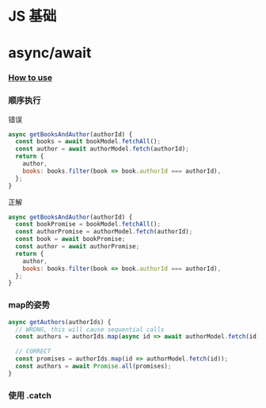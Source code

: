 # JS 基础

# async/await

### [How to use](https://hackernoon.com/javascript-async-await-the-good-part-pitfalls-and-how-to-use-9b759ca21cda)

### 顺序执行

错误

```js
async getBooksAndAuthor(authorId) {
  const books = await bookModel.fetchAll();
  const author = await authorModel.fetch(authorId);
  return {
    author,
    books: books.filter(book => book.authorId === authorId),
  };
}
```

正解

```js
async getBooksAndAuthor(authorId) {
  const bookPromise = bookModel.fetchAll();
  const authorPromise = authorModel.fetch(authorId);
  const book = await bookPromise;
  const author = await authorPromise;
  return {
    author,
    books: books.filter(book => book.authorId === authorId),
  };
}
```

### map的姿势

```js
async getAuthors(authorIds) {
  // WRONG, this will cause sequential calls
  const authors = authorIds.map(async id => await authorModel.fetch(id));
  
  // CORRECT
  const promises = authorIds.map(id => authorModel.fetch(id));
  const authors = await Promise.all(promises);
}
```

### 使用 .catch

